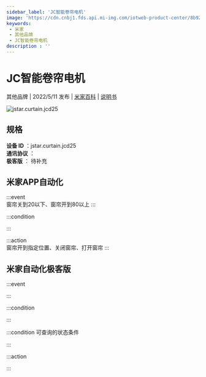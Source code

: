 ```yaml
---
sidebar_label: 'JC智能卷帘电机'
image: 'https://cdn.cnbj1.fds.api.mi-img.com/iotweb-product-center/8b921139b7daf8b01e64267bf4b45e46_1645598809412.png?GalaxyAccessKeyId=AKVGLQWBOVIRQ3XLEW&Expires=9223372036854775807&Signature=EoeVJBiqlw89riD/kZDbQdbRv04='
keywords: 
 - 米家
 - 其他品牌
 - JC智能卷帘电机
description : ''
---
```

# JC智能卷帘电机

其他品牌 | 2022/5/11 发布 | [米家百科](https://home.mi.com/webapp/content/baike/product/index.html?model=jstar.curtain.jcd25) | [说明书](https://home.mi.com/views/introduction.html?model=jstar.curtain.jcd25&region=cn)

![jstar.curtain.jcd25](https://cdn.cnbj1.fds.api.mi-img.com/iotweb-product-center/8b921139b7daf8b01e64267bf4b45e46_1645598809412.png?GalaxyAccessKeyId=AKVGLQWBOVIRQ3XLEW&Expires=9223372036854775807&Signature=EoeVJBiqlw89riD/kZDbQdbRv04=)

## 规格  
> 
**设备 ID** ：jstar.curtain.jcd25  
**通讯协议** ：  
**极客版**  ： 待补充 


## 米家APP自动化  

:::event  
窗帘关到20以下、窗帘开到80以上
:::

:::condition  

:::

:::action   
窗帘开到指定位置、关闭窗帘、打开窗帘
:::

## 米家自动化极客版  

:::event  

:::

:::condition  

:::

:::condition 可查询的状态条件  

:::

:::action  

:::

        
